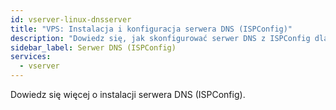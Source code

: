 ```yaml
---
id: vserver-linux-dnsserver
title: "VPS: Instalacja i konfiguracja serwera DNS (ISPConfig)"
description: "Dowiedz się, jak skonfigurować serwer DNS z ISPConfig dla efektywnego zarządzania domenami i kontroli sieci → Sprawdź teraz"
sidebar_label: Serwer DNS (ISPConfig)
services:
  - vserver
---
```


Dowiedz się więcej o instalacji serwera DNS (ISPConfig).

<InlineVoucher />